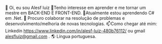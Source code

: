 👋 Oi, eu sou Alesf luiz
👀Tenho interesse em aprender e me tornar um mestre em BACK-END E FRONT-END.
🌱Atualmente estou aprendendo C# em .Net.
💞️ Procuro colaborar na resolução de problemas e desenvolvimento/melhoria de novas tecnologias.
📫Como chegar até mim: Linkedin https://www.linkedin.com/in/alesf-luiz-480b76112/ ou gmail alesfluiz@gmail.com .
🌎 Língua portuguesa.
